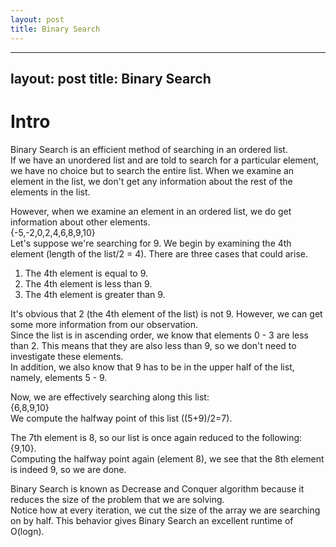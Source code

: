 ```yaml
---
layout: post
title: Binary Search
---
```

---
layout: post
title: Binary Search
---
# Intro
Binary Search is an efficient method of searching in an ordered list.  
If we have an unordered list and are told to search for a particular element, we have no choice but to search the entire list.
When we examine an element in the list, we don't get any information about the rest of the elements in the list.  
  
However, when we examine an element in an ordered list, we do get information about other elements.  
{-5,-2,0,2,4,6,8,9,10}  
Let's suppose we're searching for 9. We begin by examining the 4th element (length of the list/2 = 4). There are three cases that could arise.  
1. The 4th element is equal to 9.
2. The 4th element is less than 9.
3. The 4th element is greater than 9.  
  
It's obvious that 2 (the 4th element of the list) is not 9. However, we can get some more information from our observation.  
Since the list is in ascending order, we know that elements 0 - 3 are less than 2. This means that they are also less than 9, so we don't need to investigate these elements.  
In addition, we also know that 9 has to be in the upper half of the list, namely, elements 5 - 9.  
  
Now, we are effectively searching along this list:  
{6,8,9,10}  
We compute the halfway point of this list ((5+9)/2=7).  
  
The 7th element is 8, so our list is once again reduced to the following:  
{9,10}.  
Computing the halfway point again (element 8), we see that the 8th element is indeed 9, so we are done.    
  
Binary Search is known as Decrease and Conquer algorithm because it reduces the size of the problem that we are solving.  
Notice how at every iteration, we cut the size of the array we are searching on by half. This behavior gives Binary Search an excellent runtime of O(logn).
